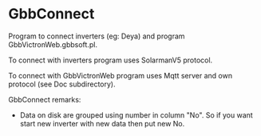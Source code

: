 # GbbConnect

Program to connect inverters (eg: Deya) and program GbbVictronWeb.gbbsoft.pl.

To connect with inverters program uses SolarmanV5 protocol.

To connect with GbbVictronWeb program uses Mqtt server and own protocol (see Doc subdirectory).

GbbConnect remarks:
- Data on disk are grouped using number in column "No". So if you want start new inverter with new data then put new No.

